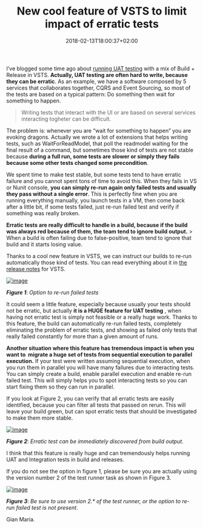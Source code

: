 ﻿---
title: "New cool feature of VSTS to limit impact of erratic tests"
description: ""
date: 2018-02-13T18:00:37+02:00
draft: false
tags: [build,UAT,VSTS]
categories: [Azure DevOps]
---
I’ve blogged some time ago about [running UAT testing](http://www.codewrecks.com/blog/index.php/2017/08/17/running-uat-tests-in-a-vsts-tfs-release/) with a mix of Build + Release in VSTS.  **Actually, UAT testing are often hard to write, because they can be erratic**. As an example, we have a software composed by 5 services that collaborates together, CQRS and Event Sourcing, so most of the tests are based on a typical pattern: Do something then wait for something to happen.

> Writing tests that interact with the UI or are based on several services interacting togheter can be difficult.

The problem is: whenever you are “wait for something to happen” you are evoking dragons. Actually we wrote a lot of extensions that helps writing tests, such as WaitForReadModel, that poll the readmodel waiting for the final result of a command, but sometimes those kind of tests are not stable because  **during a full run, some tests are slower or simply they fails because some other tests changed some precondition**.

We spent time to make test stable, but some tests tend to have erratic failure and you cannot spent tons of time to avoid this. When they fails in VS or Nunit console,  **you can simply re-run again only failed tests and usually they pass without a single error**. This is perfectly fine when you are running everything manually, you launch tests in a VM, then come back after a little bit, if some tests failed, just re-run failed test and verify if something was really broken.

 **Erratic tests are really difficult to handle in a build, because if the build was always red because of them, the team tend to ignore build output.** > When a build is often failing due to false-positive, team tend to ignore that build and it starts losing value.

Thanks to a cool new feature in VSTS, we can instruct our builds to re-run automatically those kind of tests. You can read everything about it in [the release notes](https://docs.microsoft.com/en-us/vsts/release-notes/2017/dec-11-vsts) for VSTS.

[![image](http://www.codewrecks.com/blog/wp-content/uploads/2018/02/image_thumb.png "image")](http://www.codewrecks.com/blog/wp-content/uploads/2018/02/image.png)

 ***Figure 1***: *Option to re-run failed tests*

It could seem a little feature, especially because usually your tests should not be erratic, but actually  **it is a HUGE feature for UAT testing** , when having not erratic test is simply not feasible or a really huge work. Thanks to this feature, the build can automatically re-run failed tests, completely eliminating the problem of erratic tests, and showing as failed only tests that really failed constantly for more than a given amount of runs.

 **Another situation where this feature has tremendous impact is when you want to  migrate a huge set of tests from sequential execution to parallel execution.** If your test were written assuming sequential execution, when you run them in parallel you will have many failures due to interacting tests. You can simply create a build, enable parallel execution and enable re-run failed test. This will simply helps you to spot interacting tests so you can start fixing them so they can run in parallel.

If you look at Figure 2, you can verify that all erratic tests are easily identified, because you can filter all tests that passed on rerun. This will leave your build green, but can spot erratic tests that should be investigated to make them more stable.

[![image](http://www.codewrecks.com/blog/wp-content/uploads/2018/02/image_thumb-1.png "image")](http://www.codewrecks.com/blog/wp-content/uploads/2018/02/image-1.png)

 ***Figure 2***: *Erratic test can be immediately discovered from build output.*

I think that this feature is really huge and can tremendously helps running UAT and Integration tests in build and releases.

If you do not see the option in figure 1, please be sure you are actually using the version number 2 of the test runner task as shown in Figure 3.

[![image](http://www.codewrecks.com/blog/wp-content/uploads/2018/02/image_thumb-2.png "image")](http://www.codewrecks.com/blog/wp-content/uploads/2018/02/image-2.png)

 ***Figure 3***: *Be sure to use version 2.\* of the test runner, or the option to re-run failed test is not present.*

Gian Maria.
